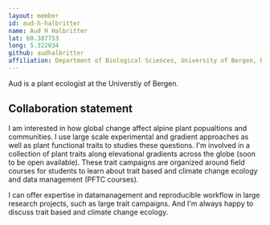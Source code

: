 ```yaml
---
layout: member
id: aud-h-halbritter
name: Aud H Halbritter
lat: 60.387753
long: 5.322034
github: audhalbritter
affiliation: Department of Biological Sciences, University of Bergen, Bergen, Norway
---
```


Aud is a plant ecologist at the Universtiy of Bergen.


## Collaboration statement
I am interested in how global change affect alpine plant popualtions and communities. I use large scale experimental and gradient approaches as well as plant functional traits to studies these questions. I'm involved in a collection of plant traits along elevational gradients across the globe (soon to be open available). These trait campaigns are organized around field courses for students to learn about trait based and climate change ecology and data management (PFTC courses).

I can offer expertise in datamanagement and reproducible workflow in large research projects, such as large trait campaigns. And I'm always happy to discuss trait based and climate change ecology.
